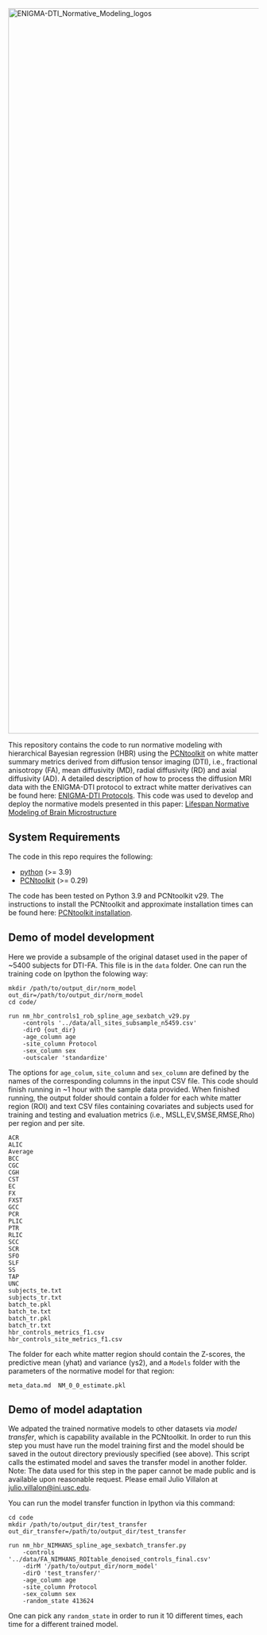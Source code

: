 <img width="1461" alt="ENIGMA-DTI_Normative_Modeling_logos" src="https://github.com/user-attachments/assets/c63a98e1-57be-4d16-a85c-126857cd40d2" />




This repository contains the code to run normative modeling with hierarchical Bayesian regression (HBR) using the [PCNtoolkit](https://pcntoolkit.readthedocs.io/en/latest/) on white matter summary metrics derived from diffusion tensor imaging (DTI), i.e., fractional anisotropy (FA), mean diffusivity (MD), radial diffusivity (RD) and axial diffusivity (AD). A detailed description of how to process the diffusion MRI data with the ENIGMA-DTI protocol to extract white matter derivatives can be found here: [ENIGMA-DTI Protocols](https://enigma.ini.usc.edu/protocols/dti-protocols/). This code was used to develop and deploy the normative models presented in this paper: [Lifespan Normative Modeling of Brain Microstructure][1]

## System Requirements
The code in this repo requires the following:
- [python](https://www.python.org/) (>= 3.9)
- [PCNtoolkit](https://pcntoolkit.readthedocs.io/en/latest/) (>= 0.29)

The code has been tested on Python 3.9 and PCNtoolkit v29. The instructions to install the PCNtoolkit and approximate installation times can be found here: [PCNtoolkit installation](https://github.com/amarquand/PCNtoolkit).

## Demo of model development
Here we provide a subsample of the original dataset used in the paper of ~5400 subjects for DTI-FA. This file is in the `data` folder. One can run the training code on Ipython the folowing way:
```
mkdir /path/to/output_dir/norm_model
out_dir=/path/to/output_dir/norm_model
cd code/

run nm_hbr_controls1_rob_spline_age_sexbatch_v29.py
    -controls '../data/all_sites_subsample_n5459.csv'
    -dirO {out_dir}
    -age_column age
    -site_column Protocol
    -sex_column sex
    -outscaler 'standardize'
```
The options for `age_colum`, `site_column` and `sex_column` are defined by the names of the corresponding columns in the input CSV file. This code should finish running in ~1 hour with the sample data provided.
When finished running, the output folder should contain a folder for each white matter region (ROI) and text CSV files containing covariates and subjects used for training and testing and evaluation metrics (i.e., MSLL,EV,SMSE,RMSE,Rho) per region and per site. 
```
ACR
ALIC
Average
BCC
CGC
CGH
CST
EC
FX
FXST
GCC
PCR
PLIC
PTR
RLIC
SCC
SCR
SFO
SLF
SS
TAP
UNC
subjects_te.txt
subjects_tr.txt
batch_te.pkl
batch_te.txt
batch_tr.pkl
batch_tr.txt
hbr_controls_metrics_f1.csv
hbr_controls_site_metrics_f1.csv
```
The folder for each white matter region should contain the Z-scores, the predictive mean (yhat) and variance (ys2), and a `Models` folder with the parameters of the normative model for that region:
```
meta_data.md  NM_0_0_estimate.pkl
```

## Demo of model adaptation
We adpated the trained normative models to other datasets via *model transfer*, which is capability available in the PCNtoolkit. In order to run this step you must have run the model training first and the model should be saved in the outout directory previously specified (see above). This script calls the estimated model and saves the transfer model in another folder. Note: The data used for this step in the paper cannot be made public and is available upon reasonable request. Please email Julio Villalon at julio.villalon@ini.usc.edu.

You can run the model transfer function in Ipython via this command:

```
cd code
mkdir /path/to/output_dir/test_transfer
out_dir_transfer=/path/to/output_dir/test_transfer

run nm_hbr_NIMHANS_spline_age_sexbatch_transfer.py
    -controls '../data/FA_NIMHANS_ROItable_denoised_controls_final.csv'
    -dirM '/path/to/output_dir/norm_model'
    -dirO 'test_transfer/'
    -age_column age
    -site_column Protocol
    -sex_column sex
    -random_state 413624  
```
One can pick any `random_state` in order to run it 10 different times, each time for a different trained model.

[1]: <https://www.biorxiv.org/content/10.1101/2024.12.15.628527v1>
